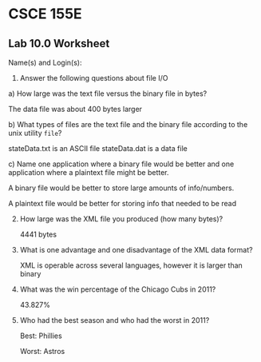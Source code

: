 
# CSCE 155E
## Lab 10.0 Worksheet

Name(s) and Login(s):



1. Answer the following questions about file I/O

a) How large was the text file versus the binary file in bytes?

  The data file was about 400 bytes larger

b) What types of files are the text file and the binary file
   according to the unix utility `file`?

   stateData.txt is an ASCII file
   stateData.dat is a data file

c) Name one application where a binary file would be better
   and one application where a plaintext file might be better.

   A binary file would be better to store large amounts of info/numbers.

   A plaintext file would be better for storing info that needed to be read

2. How large was the XML file you produced (how many bytes)?

    4441 bytes

3. What is one advantage and one disadvantage of the XML data format?

    XML is operable across several languages, however it is larger than binary

4. What was the win percentage of the Chicago Cubs in 2011?

    43.827%

5. Who had the best season and who had the worst in 2011?

    Best: Phillies

    Worst: Astros
